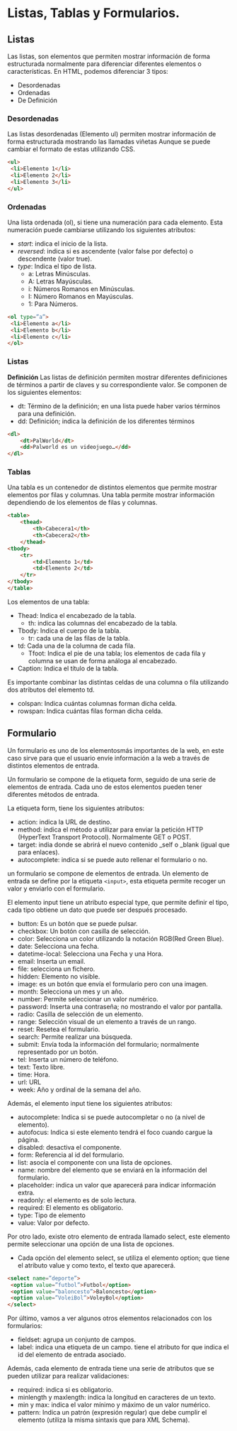 # Listas, Tablas y Formularios.
## Listas 
Las listas, son elementos que permiten mostrar información de forma estructurada
normalmente para diferenciar diferentes elementos o características. En HTML,
podemos diferenciar 3 tipos:
* Desordenadas
* Ordenadas
*  De Definición
### Desordenadas
Las listas desordenadas (Elemento ul) permiten mostrar información de forma
estructurada mostrando las llamadas viñetas Aunque se puede cambiar el
formato de estas utilizando CSS.
```HTML
<ul>
 <li>Elemento 1</li>
 <li>Elemento 2</li>
 <li>Elemento 3</li>
</ul>
```
### Ordenadas 
Una lista ordenada (ol), si tiene una numeración para cada elemento. Esta
numeración puede cambiarse utilizando los siguientes atributos:
* _start_: indica el inicio de la lista.
* _reversed_: indica si es ascendente (valor false por defecto) o descendente
(valor true).
* _type_: Indica el tipo de lista.
    * a: Letras Minúsculas.
    * A: Letras Mayúsculas.
    * i: Números Romanos en Minúsculas.
    * I: Número Romanos en Mayúsculas.
    * 1: Para Números.
```HTML
<ol type=”a”>
 <li>Elemento a</li>
 <li>Elemento b</li>
 <li>Elemento c</li>
</ol>
```
### Listas 
**Definición**
Las listas de definición permiten mostrar diferentes definiciones de términos a partir de claves y su correspondiente valor. Se componen de los siguientes elementos:
* dt: Término de la definición; en una lista puede haber varios términos para
una definición.
* dd: Definición; indica la definición de los diferentes términos
```HTML
<dl>
    <dt>PalWorld</dt>
    <dd>Palworld es un videojuego…</dd>
</dl>
```
### Tablas
Una tabla es un contenedor de distintos elementos que permite mostrar elementos por filas y columnas.
Una tabla permite mostrar información dependiendo de los elementos de filas y columnas.
```HTML
<table>
    <thead>
        <th>Cabecera1</th>
        <th>Cabecera2</th>
    </thead>
<tbody>
    <tr>
        <td>Elemento 1</td>
        <td>Elemento 2</td>
    </tr>
</tbody>
</table>
```
Los elementos de una tabla:
* Thead: Indica el encabezado de la tabla.
    * th: indica las columnas del encabezado de la tabla.
* Tbody: Indica el cuerpo de la tabla.
    * tr: cada una de las filas de la tabla.
* td: Cada una de la columna de cada fila.
    * Tfoot: Indica el pie de una tabla; los elementos de cada fila y columna se usan de forma análoga al encabezado.
* Caption: Indica el título de la tabla.

Es importante combinar las distintas celdas de una columna o fila utilizando dos atributos del elemento td.
* colspan: Indica cuántas columnas forman dicha celda.
* rowspan: Indica cuántas filas forman dicha celda.
## Formulario
Un formulario es uno de los elementosmás importantes de la web, en este caso
sirve para que el usuario envíe información a la web a través de
distintos elementos de entrada.

Un formulario se compone de la etiqueta form, seguido de una serie de elementos de entrada. Cada uno de estos elementos pueden tener diferentes métodos de entrada.

La etiqueta form, tiene los siguientes atributos:
* action: indica la URL de destino.
* method: indica el método a utilizar para enviar la petición HTTP (HyperText
Transport Protocol). Normalmente GET o POST.
* target: india donde se abrirá el nuevo contenido _self o _blank (igual que
para enlaces).
* autocomplete: indica si se puede auto rellenar el formulario o no.

un formulario se compone de elementos de entrada. Un
elemento de entrada se define por la etiqueta ```<input>```, esta etiqueta permite
recoger un valor y enviarlo con el formulario.

El elemento input tiene un atributo especial type, que permite definir el tipo, cada tipo obtiene un dato que puede ser después procesado.

* button: Es un botón que se puede pulsar.
* checkbox: Un botón con casilla de selección.
* color: Selecciona un color utilizando la notación RGB(Red Green Blue).
* date: Selecciona una fecha.
* datetime-local: Selecciona una Fecha y una Hora.
* email: Inserta un email.
* file: selecciona un fichero.
* hidden: Elemento no visible.
* image: es un botón que envía el formulario pero con una imagen.
* month: Selecciona un mes y un año.
* number: Permite seleccionar un valor numérico.
* password: Inserta una contraseña; no mostrando el valor por pantalla.
* radio: Casilla de selección de un elemento.
* range: Selección visual de un elemento a través de un rango.
* reset: Resetea el formulario.
* search: Permite realizar una búsqueda.
* submit: Envía toda la información del formulario; normalmente representado por un botón.
* tel: Inserta un número de teléfono.
* text: Texto libre.
* time: Hora.
* url: URL
* week: Año y ordinal de la semana del año.

Además, el elemento input tiene los siguientes atributos:
* autocomplete: Indica si se puede autocompletar o no (a nivel de elemento).
* autofocus: Indica si este elemento tendrá el foco cuando cargue la página.
* disabled: desactiva el componente.
* form: Referencia al id del formulario.
* list: asocia el componente con una lista de opciones.
* name: nombre del elemento que se enviará en la información del formulario.
* placeholder: indica un valor que aparecerá para indicar información extra.
* readonly: el elemento es de solo lectura.
* required: El elemento es obligatorio.
* type: Tipo de elemento
* value: Valor por defecto.

Por otro lado, existe otro elemento de entrada llamado select, este elemento
permite seleccionar una opción de una lista de opciones.

* Cada opción del elemento select, se utiliza el elemento option; que tiene el atributo value y como texto, el texto que aparecerá.
```HTML
<select name=”deporte”>
 <option value=”futbol”>Futbol</option>
 <option value=”baloncesto”>Baloncesto</option>
 <option value=”VoleiBol”>VoleyBol</option>
</select>
```
Por último, vamos a ver algunos otros elementos relacionados con los formularios:
* fieldset: agrupa un conjunto de campos.
* label: indica una etiqueta de un campo. tiene el atributo for que indica el id del elemento de entrada asociado.

Además, cada elemento de entrada tiene una serie de atributos que se pueden utilizar para realizar validaciones:
* required: indica si es obligatorio.
* minlength y maxlength: indica la longitud en caracteres de un texto.
* min y max: indica el valor mínimo y máximo de un valor numérico.
* pattern: Indica un patrón (expresión regular) que debe cumplir el elemento
(utiliza la misma sintaxis que para XML Schema).
